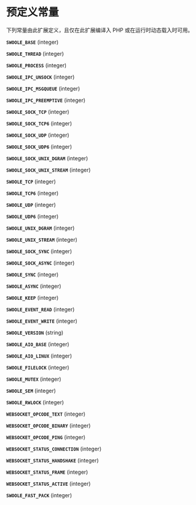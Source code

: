 预定义常量
==========

下列常量由此扩展定义，且仅在此扩展编译入 PHP 或在运行时动态载入时可用。

**`SWOOLE_BASE`** (<span class="type">integer</span>)  
<span class="simpara"> </span>

**`SWOOLE_THREAD`** (<span class="type">integer</span>)  
<span class="simpara"> </span>

**`SWOOLE_PROCESS`** (<span class="type">integer</span>)  
<span class="simpara"> </span>

**`SWOOLE_IPC_UNSOCK`** (<span class="type">integer</span>)  
<span class="simpara"> </span>

**`SWOOLE_IPC_MSGQUEUE`** (<span class="type">integer</span>)  
<span class="simpara"> </span>

**`SWOOLE_IPC_PREEMPTIVE`** (<span class="type">integer</span>)  
<span class="simpara"> </span>

**`SWOOLE_SOCK_TCP`** (<span class="type">integer</span>)  
<span class="simpara"> </span>

**`SWOOLE_SOCK_TCP6`** (<span class="type">integer</span>)  
<span class="simpara"> </span>

**`SWOOLE_SOCK_UDP`** (<span class="type">integer</span>)  
<span class="simpara"> </span>

**`SWOOLE_SOCK_UDP6`** (<span class="type">integer</span>)  
<span class="simpara"> </span>

**`SWOOLE_SOCK_UNIX_DGRAM`** (<span class="type">integer</span>)  
<span class="simpara"> </span>

**`SWOOLE_SOCK_UNIX_STREAM`** (<span class="type">integer</span>)  
<span class="simpara"> </span>

**`SWOOLE_TCP`** (<span class="type">integer</span>)  
<span class="simpara"> </span>

**`SWOOLE_TCP6`** (<span class="type">integer</span>)  
<span class="simpara"> </span>

**`SWOOLE_UDP`** (<span class="type">integer</span>)  
<span class="simpara"> </span>

**`SWOOLE_UDP6`** (<span class="type">integer</span>)  
<span class="simpara"> </span>

**`SWOOLE_UNIX_DGRAM`** (<span class="type">integer</span>)  
<span class="simpara"> </span>

**`SWOOLE_UNIX_STREAM`** (<span class="type">integer</span>)  
<span class="simpara"> </span>

**`SWOOLE_SOCK_SYNC`** (<span class="type">integer</span>)  
<span class="simpara"> </span>

**`SWOOLE_SOCK_ASYNC`** (<span class="type">integer</span>)  
<span class="simpara"> </span>

**`SWOOLE_SYNC`** (<span class="type">integer</span>)  
<span class="simpara"> </span>

**`SWOOLE_ASYNC`** (<span class="type">integer</span>)  
<span class="simpara"> </span>

**`SWOOLE_KEEP`** (<span class="type">integer</span>)  
<span class="simpara"> </span>

**`SWOOLE_EVENT_READ`** (<span class="type">integer</span>)  
<span class="simpara"> </span>

**`SWOOLE_EVENT_WRITE`** (<span class="type">integer</span>)  
<span class="simpara"> </span>

**`SWOOLE_VERSION`** (<span class="type">string</span>)  
<span class="simpara"> </span>

**`SWOOLE_AIO_BASE`** (<span class="type">integer</span>)  
<span class="simpara"> </span>

**`SWOOLE_AIO_LINUX`** (<span class="type">integer</span>)  
<span class="simpara"> </span>

**`SWOOLE_FILELOCK`** (<span class="type">integer</span>)  
<span class="simpara"> </span>

**`SWOOLE_MUTEX`** (<span class="type">integer</span>)  
<span class="simpara"> </span>

**`SWOOLE_SEM`** (<span class="type">integer</span>)  
<span class="simpara"> </span>

**`SWOOLE_RWLOCK`** (<span class="type">integer</span>)  
<span class="simpara"> </span>

**`WEBSOCKET_OPCODE_TEXT`** (<span class="type">integer</span>)  
<span class="simpara"> </span>

**`WEBSOCKET_OPCODE_BINARY`** (<span class="type">integer</span>)  
<span class="simpara"> </span>

**`WEBSOCKET_OPCODE_PING`** (<span class="type">integer</span>)  
<span class="simpara"> </span>

**`WEBSOCKET_STATUS_CONNECTION`** (<span class="type">integer</span>)  
<span class="simpara"> </span>

**`WEBSOCKET_STATUS_HANDSHAKE`** (<span class="type">integer</span>)  
<span class="simpara"> </span>

**`WEBSOCKET_STATUS_FRAME`** (<span class="type">integer</span>)  
<span class="simpara"> </span>

**`WEBSOCKET_STATUS_ACTIVE`** (<span class="type">integer</span>)  
<span class="simpara"> </span>

**`SWOOLE_FAST_PACK`** (<span class="type">integer</span>)  
<span class="simpara"> </span>
